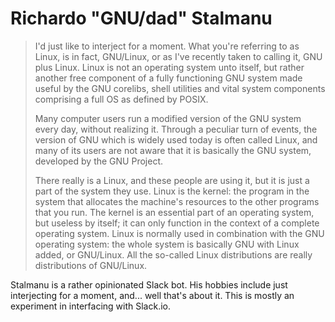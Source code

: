 # Richardo "GNU/dad" Stalmanu

> I'd just like to interject for a moment. What you're referring to as Linux,
> is in fact, GNU/Linux, or as I've recently taken to calling it, GNU plus
> Linux. Linux is not an operating system unto itself, but rather another free
> component of a fully functioning GNU system made useful by the GNU corelibs,
> shell utilities and vital system components comprising a full OS as defined
> by POSIX.
>
> Many computer users run a modified version of the GNU system every day,
> without realizing it. Through a peculiar turn of events, the version of GNU
> which is widely used today is often called Linux, and many of its users are
> not aware that it is basically the GNU system, developed by the GNU Project.
>
> There really is a Linux, and these people are using it, but it is just a part
> of the system they use. Linux is the kernel: the program in the system that
> allocates the machine's resources to the other programs that you run. The
> kernel is an essential part of an operating system, but useless by itself; it
> can only function in the context of a complete operating system. Linux is
> normally used in combination with the GNU operating system: the whole system
> is basically GNU with Linux added, or GNU/Linux. All the so-called Linux
> distributions are really distributions of GNU/Linux.

Stalmanu is a rather opinionated Slack bot. His hobbies include just
interjecting for a moment, and... well that's about it. This is mostly an
experiment in interfacing with Slack.io.
